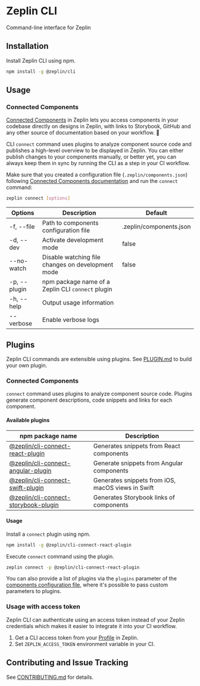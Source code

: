 # Zeplin CLI

Command-line interface for Zeplin

## Installation

Install Zeplin CLI using npm.

```sh
npm install -g @zeplin/cli
```

## Usage

### Connected Components

[Connected Components](https://zpl.io/connected-components) in Zeplin lets you access components in your codebase directly on designs in Zeplin, with links to Storybook, GitHub and any other source of documentation based on your workflow. 🧩

CLI `connect` command uses plugins to analyze component source code and publishes a high-level overview to be displayed in Zeplin. You can either publish changes to your components manually, or better yet, you can always keep them in sync by running the CLI as a step in your CI workflow.

Make sure that you created a configuration file (`.zeplin/components.json`) following [Connected Components documentation](https://github.com/zeplin/connected-components-docs) and run the `connect` command:

```sh
zeplin connect [options]
```

| Options      | Description                                       | Default                 |
|--------------|---------------------------------------------------|-------------------------|
| -f, --file   | Path to components configuration file             | .zeplin/components.json |
| -d, --dev    | Activate development mode                         | false                   |
| --no-watch   | Disable watching file changes on development mode | false                   |
| -p, --plugin | npm package name of a Zeplin CLI `connect` plugin |                         |
| -h, --help   | Output usage information                          |                         |
| --verbose    | Enable verbose logs                               |                         |

## Plugins

Zeplin CLI commands are extensible using plugins. See [PLUGIN.md](./PLUGIN.md) to build your own plugin.

### Connected Components

`connect` command uses plugins to analyze component source code. Plugins generate component descriptions, code snippets and links for each component.

#### Available plugins

| npm package name                                                                               | Description                                       |
|------------------------------------------------------------------------------------------------|---------------------------------------------------|
| [@zeplin/cli-connect-react-plugin](https://github.com/zeplin/cli-connect-react-plugin)         | Generates snippets from React components          |
| [@zeplin/cli-connect-angular-plugin](https://github.com/zeplin/cli-connect-angular-plugin)     | Generate snippets from Angular components         |
| [@zeplin/cli-connect-swift-plugin](https://github.com/zeplin/cli-connect-swift-plugin)         | Generates snippets from iOS, macOS views in Swift |
| [@zeplin/cli-connect-storybook-plugin](https://github.com/zeplin/cli-connect-storybook-plugin) | Generates Storybook links of components           |

#### Usage

Install a `connect` plugin using npm.

```sh
npm install -g @zeplin/cli-connect-react-plugin
```

Execute `connect` command using the plugin.

```sh
zeplin connect -p @zeplin/cli-connect-react-plugin
```

You can also provide a list of plugins via the `plugins` parameter of the [components configuration file](./docs/cli.componentconfigfile.plugins.md), where it's possible to pass custom parameters to plugins.

### Usage with access token

Zeplin CLI can authenticate using an access token instead of your Zeplin credentials which makes it easier to integrate it into your CI workflow.

1. Get a CLI access token from your [Profile](https://app.zeplin.io/profile/connected-apps) in Zeplin.
2. Set `ZEPLIN_ACCESS_TOKEN` environment variable in your CI.

## Contributing and Issue Tracking

See [CONTRIBUTING.md](./CONTRIBUTING.md) for details.
